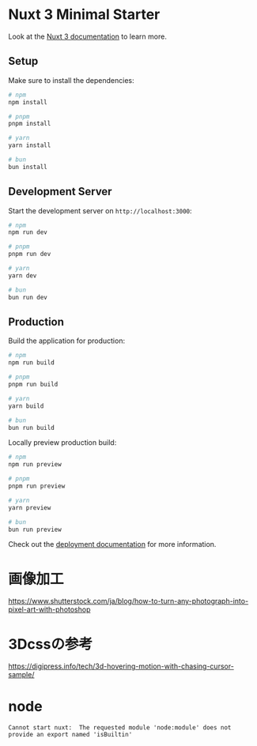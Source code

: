 # Nuxt 3 Minimal Starter

Look at the [Nuxt 3 documentation](https://nuxt.com/docs/getting-started/introduction) to learn more.

## Setup

Make sure to install the dependencies:

```bash
# npm
npm install

# pnpm
pnpm install

# yarn
yarn install

# bun
bun install
```

## Development Server

Start the development server on `http://localhost:3000`:

```bash
# npm
npm run dev

# pnpm
pnpm run dev

# yarn
yarn dev

# bun
bun run dev
```

## Production

Build the application for production:

```bash
# npm
npm run build

# pnpm
pnpm run build

# yarn
yarn build

# bun
bun run build
```

Locally preview production build:

```bash
# npm
npm run preview

# pnpm
pnpm run preview

# yarn
yarn preview

# bun
bun run preview
```

Check out the [deployment documentation](https://nuxt.com/docs/getting-started/deployment) for more information.

# 画像加工
https://www.shutterstock.com/ja/blog/how-to-turn-any-photograph-into-pixel-art-with-photoshop

# 3Dcssの参考
https://digipress.info/tech/3d-hovering-motion-with-chasing-cursor-sample/

# node
```
Cannot start nuxt:  The requested module 'node:module' does not provide an export named 'isBuiltin'
```
